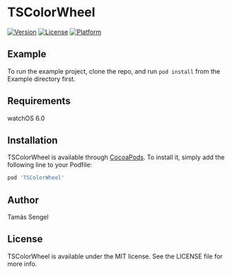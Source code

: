 # TSColorWheel

[![Version](https://img.shields.io/cocoapods/v/TSColorWheel.svg?style=flat)](https://cocoapods.org/pods/TSColorWheel)
[![License](https://img.shields.io/cocoapods/l/TSColorWheel.svg?style=flat)](https://cocoapods.org/pods/TSColorWheel)
[![Platform](https://img.shields.io/cocoapods/p/TSColorWheel.svg?style=flat)](https://cocoapods.org/pods/TSColorWheel)

## Example

To run the example project, clone the repo, and run `pod install` from the Example directory first.

## Requirements

watchOS 6.0

## Installation

TSColorWheel is available through [CocoaPods](https://cocoapods.org). To install
it, simply add the following line to your Podfile:

```ruby
pod 'TSColorWheel'
```

## Author

Tamás Sengel

## License

TSColorWheel is available under the MIT license. See the LICENSE file for more info.
